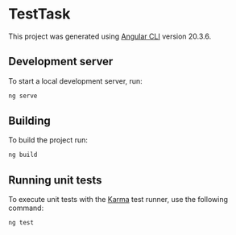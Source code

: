 # TestTask

This project was generated using [Angular CLI](https://github.com/angular/angular-cli) version 20.3.6.

## Development server

To start a local development server, run:

```bash
ng serve
```

## Building

To build the project run:

```bash
ng build
```

## Running unit tests

To execute unit tests with the [Karma](https://karma-runner.github.io) test runner, use the following command:

```bash
ng test
```
